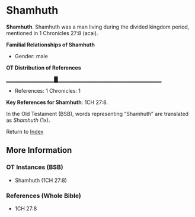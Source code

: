 # Shamhuth
**Shamhuth**. 
Shamhuth was a man living during the divided kingdom period, mentioned in 1 Chronicles 27:8 (acai). 




**Familial Relationships of Shamhuth**


* Gender: male


**OT Distribution of References**

▁▁▁▁▁▁▁▁▁▁▁▁█▁▁▁▁▁▁▁▁▁▁▁▁▁▁▁▁▁▁▁▁▁▁▁▁▁▁
* References: 1 Chronicles: 1



**Key References for Shamhuth**: 
1CH 27:8. 


In the Old Testament (BSB), words representing “Shamhuth” are translated as 
*Shamhuth* (1x). 




Return to [Index](00-Index.md)

## More Information

### OT Instances (BSB)

* Shamhuth (1CH 27:8)



### References (Whole Bible)

* 1CH 27:8




